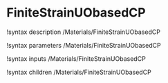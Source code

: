 <!-- MOOSE Documentation Stub: Remove this when content is added. -->

# FiniteStrainUObasedCP
!syntax description /Materials/FiniteStrainUObasedCP

!syntax parameters /Materials/FiniteStrainUObasedCP

!syntax inputs /Materials/FiniteStrainUObasedCP

!syntax children /Materials/FiniteStrainUObasedCP

